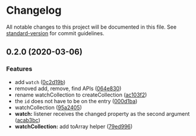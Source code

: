 # Changelog

All notable changes to this project will be documented in this file. See [standard-version](https://github.com/conventional-changelog/standard-version) for commit guidelines.

## 0.2.0 (2020-03-06)


### Features

* add `watch` ([0c2d19b](https://github.com/ncphillips/babas/commit/0c2d19b5630962e68e405c44938b53d416798cf1))
* removed add, remove, find APIs ([064e830](https://github.com/ncphillips/babas/commit/064e8301aea9046639204f79740540dd75c65847))
* rename watchCollection to createCollection ([ac103f2](https://github.com/ncphillips/babas/commit/ac103f222eba5a8bec05a7db5a99699dd8ba1557))
* the `id` does not have to be on the entry ([000d1ba](https://github.com/ncphillips/babas/commit/000d1ba344757c11a7229a7c050285551cf13efe))
* watchCollection ([95a2405](https://github.com/ncphillips/babas/commit/95a2405f49c31d96ef3006913c758391f1480142))
* **watch:** listener receives the changed property as the second argument ([acab3bc](https://github.com/ncphillips/babas/commit/acab3bcc8ea2a4853145c8b4b2d888d17f26ed2a))
* **watchCollection:** add toArray helper ([79ed996](https://github.com/ncphillips/babas/commit/79ed996b39741f8b0174d75937d192994712195a))
